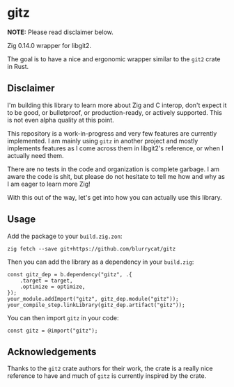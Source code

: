 # gitz

**NOTE:** Please read disclaimer below.

Zig 0.14.0 wrapper for libgit2.

The goal is to have a nice and ergonomic wrapper similar to the `git2` crate
in Rust.

## Disclaimer

I'm building this library to learn more about Zig and C interop, don't expect it
to be good, or bulletproof, or production-ready, or actively supported. This is
not even alpha quality at this point.

This repository is a work-in-progress and very few features are currently
implemented. I am mainly using `gitz` in another project and mostly implements
features as I come across them in libgit2's reference, or when I actually need
them.

There are no tests in the code and organization is complete garbage. I am aware
the code is shit, but please do not hesitate to tell me how and why as I am
eager to learn more Zig!

With this out of the way, let's get into how you can actually use this library.

## Usage

Add the package to your `build.zig.zon`:
```
zig fetch --save git+https://github.com/blurrycat/gitz
```

Then you can add the library as a dependency in your `build.zig`:
```zig
const gitz_dep = b.dependency("gitz", .{
    .target = target,
    .optimize = optimize,
});
your_module.addImport("gitz", gitz_dep.module("gitz"));
your_compile_step.linkLibrary(gitz_dep.artifact("gitz"));
```

You can then import `gitz` in your code:
```zig
const gitz = @import("gitz");
```

## Acknowledgements

Thanks to the `git2` crate authors for their work, the crate is a really nice
reference to have and much of `gitz` is currently inspired by the crate.
